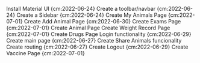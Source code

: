 
Install Material UI {cm:2022-06-24}
Create a toolbar/navbar {cm:2022-06-24}
Create a Sidebar {cm:2022-06-24}
Create My Animals Page {cm:2022-07-01}
Create Add Animal Page {cm:2022-06-30}
Create Exams Page {cm:2022-07-01}
Create Animal Page
Create Weight Record Page {cm:2022-07-01}
Create Drugs Page
Login functionality {cm:2022-06-29}
Create main page {cm:2022-06-27}
Create Share Animals funcionality
Create routing {cm:2022-06-27}
Create Logout {cm:2022-06-29}
Create Vaccine Page {cm:2022-07-01}